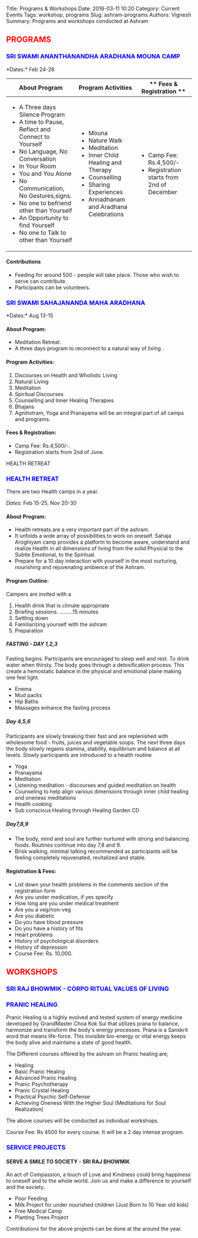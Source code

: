 Title: Programs & Workshops
Date: 2018-03-11 10:20
Category: Current Events
Tags: workshop, programs
Slug: ashram-programs
Authors: Vignesh
Summary: Programs and workshops conducted at Ashram

<h2 style="color:red;">PROGRAMS</h2>
<h3 style="color:blue;">SRI SWAMI ANANTHANANDHA ARADHANA MOUNA CAMP</h3> 
*Dates:* Feb 24-26

| **About Program** | **Program Activities** | ** Fees & Registration ** |
|-------------------|------------------------|---------------------------|
|<ul><li>A Three days Silence Program</li><li> A time to Pause, Reflect and Connect to Yourself</li><li> No Language, No Conversation</li><li> In Your Room</li><li> You and You Alone</li><li> No Communication, No Gestures,signs.</li><li> No one to befriend other than Yourself</li><li> An Opportunity to find Yourself</li><li> No one to Talk to other than Yourself</li></ul>|<ul><li>Mouna</li><li>Nature Walk</li><li>Meditation</li><li>Inner Child Healing and Therapy</li><li>Counselling</li><li>Sharing Experiences</li><li>Annadhanam and Aradhana Celebrations</li></ul>|<ul><li>Camp Fee: Rs.4,500/-</li><li>Registration starts from 2nd of December </li></ul>|

#### Contributions
* Feeding for around 500 - people will take place. Those who wish to serve can contribute.
* Participants can be volunteers.

<h3 style="color:blue;">SRI SWAMI SAHAJANANDA MAHA ARADHANA</h3> 
*Dates:* Aug 13-15

#### About Program: 
* Meditation Retreat.
* A three days program to reconnect to a natural way of living .

#### Program Activities:
1. Discourses on Health and Wholistic Living
1. Natural Living
1. Meditation
1. Spiritual Discourses
1. Counselling and Inner Healing Therapies
1. Bhajans
1. Agnihotram, Yoga and Pranayama will be an integral part of all camps and programs.

#### Fees & Registration:
* Camp Fee: Rs.4,500/-.
* Registration starts from 2nd of June.

HEALTH RETREAT
<h3 style="color:blue;">HEALTH RETREAT</h3> 

There are two Health camps in a year.

*Dates:* Feb 15-25, Nov 20-30


#### About Program:
* Health retreats are a very important part of the ashram.
* It unfolds a wide array of possibilities to work on oneself. 
Sahaja Aroghiyam camp provides a platform to become aware, understand and realize
Health in all dimensions of living from the solid Physical to the Subtle Emotional,
to the Spiritual.
* Prepare for a 10 day interaction with yourself in the most nurturing, nourishing 
and rejuvenating ambience of the Ashram.


#### Program Outline:
Campers are invited with a
1. Health drink that is climate appropriate
1. Briefing sessions. .........15 minutes
1. Settling down
1. Familiarizing yourself with the ashram
1. Preparation


##### FASTING - DAY 1,2,3
Fasting begins. Participants are encouraged to sleep well and rest. To drink water when thirsty. The body goes through a detoxification process. This create a hemostatic balance in the physical and emotional plane making one feel light.

* Enema
* Mud packs
* Hip Baths
* Massages enhance the fasting process

##### Day 4,5,6
Participants are slowly breaking their fast and are replenished with wholesome food - fruits, juices and  vegetable soups. The next three days the body slowly regains stamina, stability, equilibrium and balance at all levels.
Slowly participants are introduced to a health routine

* Yoga
* Pranayama
* Meditation
* Listening meditation - discourses and guided meditation on health
* Counseling to help align various dimensions through inner child healing and oneness meditations
* Health cooking
* Sub conscious Healing through Healing Garden CD

##### Day7,8,9
* The body, mind and soul are further nurtured with strong and balancing foods. 
    Routines continue into day 7,8 and 9.
* Brisk walking, minimal talking recommended as participants will be feeling 
    completely rejuvenated, revitalized and stable. 
#### Registration & Fees:
* List down your health problems in the comments section of the registration form
* Are you under medication, if yes specify
* How long are you under medical treatment
* Are you a veg/non-veg
* Are you diabetic
* Do you have blood pressure
* Do you have a history of fits
* Heart problems
* History of psychological disorders
* History of depression
* Course Fee: Rs. 10,000.

<h2 style="color:red;">WORKSHOPS</h2>
<h3 style="color:blue;">SRI RAJ BHOWMIK - CORPO RITUAL VALUES OF LIVING</h3>
<h3 style="color:blue;">PRANIC HEALING</h3>

Pranic Healing is a highly evolved and tested system of energy medicine developed by 
GrandMaster Choa Kok Sui that utilizes prana to balance, harmonize and transform the 
body's energy processes. Prana is a Sanskrit word that means life-force. This invisible 
bio-energy or vital energy keeps the body alive and maintains a state of good health.

The Different courses offered by the ashram on Pranic healing are;

  * Healing 
  * Basic Pranic Healing 
  * Advanced Pranic Healing 
  * Pranic Psychotherapy 
  * Pranic Crystal Healing 
  * Practical Psychic Self-Defense
  * Achieving Oneness With the Higher Soul 
   (Meditations for Soul Realization)


The above courses will be conducted as individual workshops.

Course Fee: Rs 4500 for every course. It will be a 2 day intense program.
<h3 style="color:blue;">SERVICE PROJECTS</h3>

#### SERVE A SMILE TO SOCIETY - SRI RAJ BHOWMIK

An act of Compassion, a touch of Love and Kindness could bring happiness to oneself and to 
the whole world. Join us and make a difference to yourself and the society.

  * Poor Feeding
  * Milk Project for under nourished children (Just Born to 10 Year old kids)
  * Free Medical Camp
  * Planting Trees Project

Contributions for the above projects can be done at the around the year.
